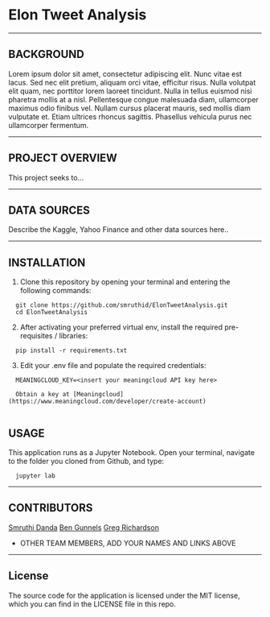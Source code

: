# Elon Tweet Analysis

---

## BACKGROUND

Lorem ipsum dolor sit amet, consectetur adipiscing elit. Nunc vitae est lacus. Sed nec elit pretium, aliquam orci vitae, efficitur risus. Nulla volutpat elit quam, nec porttitor lorem laoreet tincidunt. Nulla in tellus euismod nisi pharetra mollis at a nisl. Pellentesque congue malesuada diam, ullamcorper maximus odio finibus vel. Nullam cursus placerat mauris, sed mollis diam vulputate et. Etiam ultrices rhoncus sagittis. Phasellus vehicula purus nec ullamcorper fermentum.

---

## PROJECT OVERVIEW

This project seeks to...

---

## DATA SOURCES

Describe the Kaggle, Yahoo Finance and other data sources here..

---

## INSTALLATION

1. Clone this repository by opening your terminal and entering the following commands:

```
  git clone https://github.com/smruthid/ElonTweetAnalysis.git
  cd ElonTweetAnalysis
```

2. After activating your preferred virtual env, install the required pre-requisites / libraries:

```
  pip install -r requirements.txt
```

3. Edit your .env file and populate the required credentials:

```
  MEANINGCLOUD_KEY=<insert your meaningcloud API key here>
  
  Obtain a key at [Meaningcloud](https://www.meaningcloud.com/developer/create-account)
  
```

## USAGE

This application runs as a Jupyter Notebook. Open your terminal, navigate to the folder you cloned from Github, and type:

```
  jupyter lab
```

---

## CONTRIBUTORS

[Smruthi Danda](https://github.com/smruthid)
[Ben Gunnels](https://github.com/miltiades-the-general)
[Greg Richardson](https://github.com/jgrichardson)

* OTHER TEAM MEMBERS, ADD YOUR NAMES AND LINKS ABOVE

---

## License

The source code for the application is licensed under the MIT license, which you can find in the LICENSE file in this repo.